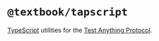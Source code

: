 # `@textbook/tapscript`

[TypeScript] utilities for the [Test Anything Protocol].

[test anything protocol]: https://testanything.org/
[typescript]: https://www.typescriptlang.org/
